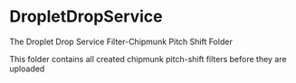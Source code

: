 # DropletDropService
The Droplet Drop Service Filter-Chipmunk Pitch Shift Folder

This folder contains all created chipmunk pitch-shift filters before they are uploaded
